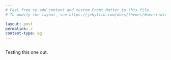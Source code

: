 ```yaml
---
# Feel free to add content and custom Front Matter to this file.
# To modify the layout, see https://jekyllrb.com/docs/themes/#overriding-theme-defaults

layout: post
permalink: /
content-type: eg
---
```


<div class="column is-half block homeblock">

Testing this one out.

</div>
